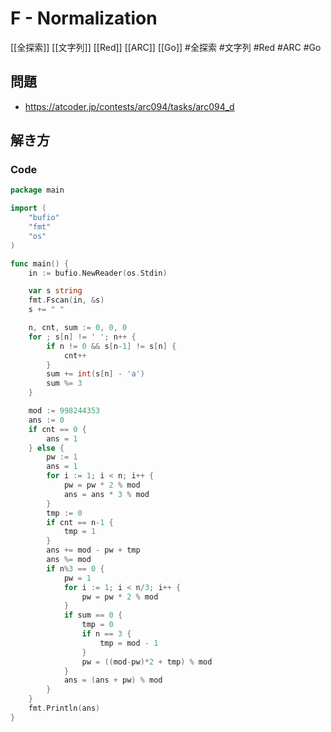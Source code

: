 # F - Normalization
[[全探索]] [[文字列]] [[Red]] [[ARC]] [[Go]]
#全探索 #文字列 #Red #ARC #Go 

## 問題
- https://atcoder.jp/contests/arc094/tasks/arc094_d

## 解き方
### Code
```go
package main

import (
	"bufio"
	"fmt"
	"os"
)

func main() {
	in := bufio.NewReader(os.Stdin)

	var s string
	fmt.Fscan(in, &s)
	s += " "

	n, cnt, sum := 0, 0, 0
	for ; s[n] != ' '; n++ {
		if n != 0 && s[n-1] != s[n] {
			cnt++
		}
		sum += int(s[n] - 'a')
		sum %= 3
	}

	mod := 998244353
	ans := 0
	if cnt == 0 {
		ans = 1
	} else {
		pw := 1
		ans = 1
		for i := 1; i < n; i++ {
			pw = pw * 2 % mod
			ans = ans * 3 % mod
		}
		tmp := 0
		if cnt == n-1 {
			tmp = 1
		}
		ans += mod - pw + tmp
		ans %= mod
		if n%3 == 0 {
			pw = 1
			for i := 1; i < n/3; i++ {
				pw = pw * 2 % mod
			}
			if sum == 0 {
				tmp = 0
				if n == 3 {
					tmp = mod - 1
				}
				pw = ((mod-pw)*2 + tmp) % mod
			}
			ans = (ans + pw) % mod
		}
	}
	fmt.Println(ans)
}
```